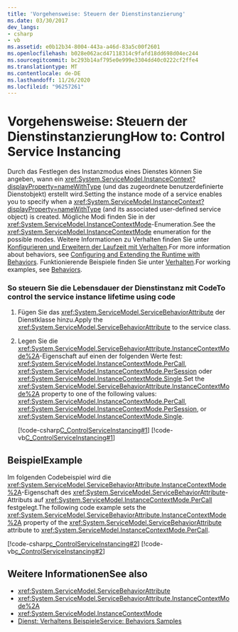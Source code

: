 ```yaml
---
title: 'Vorgehensweise: Steuern der Dienstinstanzierung'
ms.date: 03/30/2017
dev_langs:
- csharp
- vb
ms.assetid: e0b12b34-8004-443a-a46d-83a5c00f2601
ms.openlocfilehash: b028e062acd47118314c9fafd18dd698d04ec244
ms.sourcegitcommit: bc293b14af795e0e999e3304dd40c0222cf2ffe4
ms.translationtype: MT
ms.contentlocale: de-DE
ms.lasthandoff: 11/26/2020
ms.locfileid: "96257261"
---
```

# <a name="how-to-control-service-instancing"></a><span data-ttu-id="92049-102">Vorgehensweise: Steuern der Dienstinstanzierung</span><span class="sxs-lookup"><span data-stu-id="92049-102">How to: Control Service Instancing</span></span>

<span data-ttu-id="92049-103">Durch das Festlegen des Instanzmodus eines Dienstes können Sie angeben, wann ein <xref:System.ServiceModel.InstanceContext?displayProperty=nameWithType> (und das zugeordnete benutzerdefinierte Dienstobjekt) erstellt wird.</span><span class="sxs-lookup"><span data-stu-id="92049-103">Setting the instance mode of a service enables you to specify when a <xref:System.ServiceModel.InstanceContext?displayProperty=nameWithType> (and its associated user-defined service object) is created.</span></span> <span data-ttu-id="92049-104">Mögliche Modi finden Sie in der <xref:System.ServiceModel.InstanceContextMode>-Enumeration.</span><span class="sxs-lookup"><span data-stu-id="92049-104">See the <xref:System.ServiceModel.InstanceContextMode> enumeration for the possible modes.</span></span> <span data-ttu-id="92049-105">Weitere Informationen zu Verhalten finden Sie unter [Konfigurieren und Erweitern der Laufzeit mit Verhalten](../extending/configuring-and-extending-the-runtime-with-behaviors.md).</span><span class="sxs-lookup"><span data-stu-id="92049-105">For more information about behaviors, see [Configuring and Extending the Runtime with Behaviors](../extending/configuring-and-extending-the-runtime-with-behaviors.md).</span></span> <span data-ttu-id="92049-106">Funktionierende Beispiele finden Sie unter [Verhalten](../samples/behaviors.md).</span><span class="sxs-lookup"><span data-stu-id="92049-106">For working examples, see [Behaviors](../samples/behaviors.md).</span></span>  
  
### <a name="to-control-the-service-instance-lifetime-using-code"></a><span data-ttu-id="92049-107">So steuern Sie die Lebensdauer der Dienstinstanz mit Code</span><span class="sxs-lookup"><span data-stu-id="92049-107">To control the service instance lifetime using code</span></span>  
  
1. <span data-ttu-id="92049-108">Fügen Sie das <xref:System.ServiceModel.ServiceBehaviorAttribute> der Dienstklasse hinzu.</span><span class="sxs-lookup"><span data-stu-id="92049-108">Apply the <xref:System.ServiceModel.ServiceBehaviorAttribute> to the service class.</span></span>  
  
2. <span data-ttu-id="92049-109">Legen Sie die <xref:System.ServiceModel.ServiceBehaviorAttribute.InstanceContextMode%2A>-Eigenschaft auf einen der folgenden Werte fest: <xref:System.ServiceModel.InstanceContextMode.PerCall>, <xref:System.ServiceModel.InstanceContextMode.PerSession> oder <xref:System.ServiceModel.InstanceContextMode.Single>.</span><span class="sxs-lookup"><span data-stu-id="92049-109">Set the <xref:System.ServiceModel.ServiceBehaviorAttribute.InstanceContextMode%2A> property to one of the following values: <xref:System.ServiceModel.InstanceContextMode.PerCall>, <xref:System.ServiceModel.InstanceContextMode.PerSession>, or <xref:System.ServiceModel.InstanceContextMode.Single>.</span></span>  
  
     [!code-csharp[C_ControlServiceInstancing#1](../../../../samples/snippets/csharp/VS_Snippets_CFX/c_controlserviceinstancing/cs/source.cs#1)]
     [!code-vb[C_ControlServiceInstancing#1](../../../../samples/snippets/visualbasic/VS_Snippets_CFX/c_controlserviceinstancing/vb/source.vb#1)]  
  
## <a name="example"></a><span data-ttu-id="92049-110">Beispiel</span><span class="sxs-lookup"><span data-stu-id="92049-110">Example</span></span>  

 <span data-ttu-id="92049-111">Im folgenden Codebeispiel wird die <xref:System.ServiceModel.ServiceBehaviorAttribute.InstanceContextMode%2A>-Eigenschaft des <xref:System.ServiceModel.ServiceBehaviorAttribute>-Attributs auf <xref:System.ServiceModel.InstanceContextMode.PerCall> festgelegt.</span><span class="sxs-lookup"><span data-stu-id="92049-111">The following code example sets the <xref:System.ServiceModel.ServiceBehaviorAttribute.InstanceContextMode%2A> property of the <xref:System.ServiceModel.ServiceBehaviorAttribute> attribute to <xref:System.ServiceModel.InstanceContextMode.PerCall>.</span></span>  
  
 [!code-csharp[c_ControlServiceInstancing#2](../../../../samples/snippets/csharp/VS_Snippets_CFX/c_controlserviceinstancing/cs/source.cs#2)]
 [!code-vb[c_ControlServiceInstancing#2](../../../../samples/snippets/visualbasic/VS_Snippets_CFX/c_controlserviceinstancing/vb/source.vb#2)]  
  
## <a name="see-also"></a><span data-ttu-id="92049-112">Weitere Informationen</span><span class="sxs-lookup"><span data-stu-id="92049-112">See also</span></span>

- <xref:System.ServiceModel.ServiceBehaviorAttribute>
- <xref:System.ServiceModel.ServiceBehaviorAttribute.InstanceContextMode%2A>
- <xref:System.ServiceModel.InstanceContextMode>
- [<span data-ttu-id="92049-113">Dienst: Verhaltens Beispiele</span><span class="sxs-lookup"><span data-stu-id="92049-113">Service: Behaviors Samples</span></span>](../samples/behaviors.md)

